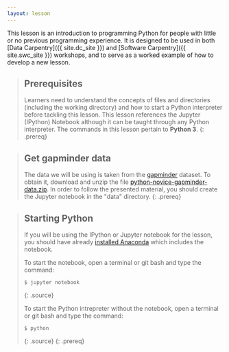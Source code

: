 ```yaml
---
layout: lesson
---
```

This lesson is an introduction to programming Python for people with little or no previous programming experience.
It is designed to be used in both [Data Carpentry]({{ site.dc_site }}) and [Software Carpentry]({{ site.swc_site }}) workshops,
and to serve as a worked example of how to develop a new lesson.

> ## Prerequisites
>
> Learners need to understand the concepts of files and directories
> (including the working directory) and how to start a Python
> interpreter before tackling this lesson. This lesson references the Jupyter (IPython)
> Notebook although it can be taught through any Python interpreter.
> The commands in this lesson pertain to **Python 3**.
{: .prereq}

> ## Get gapminder data
> The data we will be using is taken from the [gapminder](gapminder.org) dataset.
> To obtain it, download and unzip the file [python-novice-gapminder-data.zip](python-novice-gapminder-data.zip).
> In order to follow the presented material, you should create the Jupyter notebook in the "data" directory.
{: .prereq}

> ## Starting Python
>
> If you will be using the IPython or Jupyter notebook for the lesson,
> you should have already
> [installed Anaconda](http://swcarpentry.github.io/workshop-template/#setup)
> which includes the notebook.
>
> To start the notebook, open a terminal or git bash and type the command:
>
> ~~~
> $ jupyter notebook
> ~~~
>{: .source}
>
> To start the Python intrepreter without the notebook, open a terminal or git bash and type the command:
>
> ~~~
> $ python
> ~~~
>{: .source}
{: .prereq}
